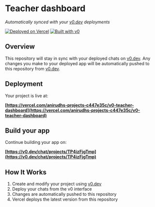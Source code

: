 # Teacher dashboard

*Automatically synced with your [v0.dev](https://v0.dev) deployments*

[![Deployed on Vercel](https://img.shields.io/badge/Deployed%20on-Vercel-black?style=for-the-badge&logo=vercel)](https://vercel.com/anirudhs-projects-c447e35c/v0-teacher-dashboard)
[![Built with v0](https://img.shields.io/badge/Built%20with-v0.dev-black?style=for-the-badge)](https://v0.dev/chat/projects/TP4izFjgTmp)

## Overview

This repository will stay in sync with your deployed chats on [v0.dev](https://v0.dev).
Any changes you make to your deployed app will be automatically pushed to this repository from [v0.dev](https://v0.dev).

## Deployment

Your project is live at:

**[https://vercel.com/anirudhs-projects-c447e35c/v0-teacher-dashboard](https://vercel.com/anirudhs-projects-c447e35c/v0-teacher-dashboard)**

## Build your app

Continue building your app on:

**[https://v0.dev/chat/projects/TP4izFjgTmp](https://v0.dev/chat/projects/TP4izFjgTmp)**

## How It Works

1. Create and modify your project using [v0.dev](https://v0.dev)
2. Deploy your chats from the v0 interface
3. Changes are automatically pushed to this repository
4. Vercel deploys the latest version from this repository
